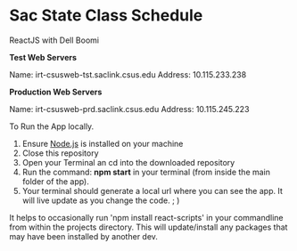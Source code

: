 # Sac State Class Schedule

ReactJS with Dell Boomi

**Test Web Servers**

Name: irt-csusweb-tst.saclink.csus.edu
Address: 10.115.233.238

**Production Web Servers**

Name: irt-csusweb-prd.saclink.csus.edu
Address: 10.115.245.223

To Run the App locally.

1. Ensure [Node.js](https://https://nodejs.org/en/download/) is installed on your machine
2. Close this repository
3. Open your Terminal an cd into the downloaded repository
4. Run the command: **npm start** in your terminal (from inside the main folder of the app).
5. Your terminal should generate a local url where you can see the app. It will live update as you change the code. ; )

It helps to occasionally run 'npm install react-scripts' in your commandline from within the projects directory. 
This will update/install any packages that may have been installed by another dev.
